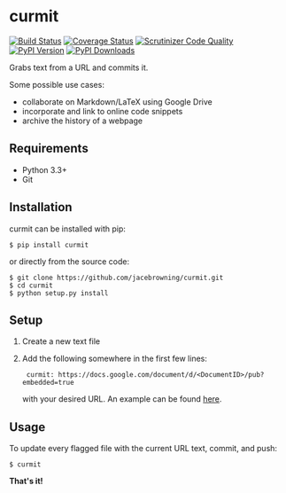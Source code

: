 curmit
======

[![Build Status](http://img.shields.io/travis/jacebrowning/curmit/master.svg)](https://travis-ci.org/jacebrowning/curmit)
[![Coverage Status](http://img.shields.io/coveralls/jacebrowning/curmit/master.svg)](https://coveralls.io/r/jacebrowning/curmit)
[![Scrutinizer Code Quality](http://img.shields.io/scrutinizer/g/jacebrowning/curmit.svg)](https://scrutinizer-ci.com/g/jacebrowning/curmit/?branch=master)
[![PyPI Version](http://img.shields.io/pypi/v/curmit.svg)](https://pypi.python.org/pypi/curmit)
[![PyPI Downloads](http://img.shields.io/pypi/dm/curmit.svg)](https://pypi.python.org/pypi/curmit)

Grabs text from a URL and commits it.

Some possible use cases:

 * collaborate on Markdown/LaTeX using Google Drive
 * incorporate and link to online code snippets 
 * archive the history of a webpage

Requirements
------------

* Python 3.3+
* Git

Installation
------------

curmit can be installed with pip:

```
$ pip install curmit
```

or directly from the source code:

```
$ git clone https://github.com/jacebrowning/curmit.git
$ cd curmit
$ python setup.py install
```

Setup
-----

1. Create a new text file
2. Add the following somewhere in the first few lines:

        curmit: https://docs.google.com/document/d/<DocumentID>/pub?embedded=true

    with your desired URL. An example can be found [here](https://github.com/jacebrowning/curmit/blob/master/docs/sample.md).

Usage
-----

To update every flagged file with the current URL text, commit, and push:

```
$ curmit
```

**That's it!**
